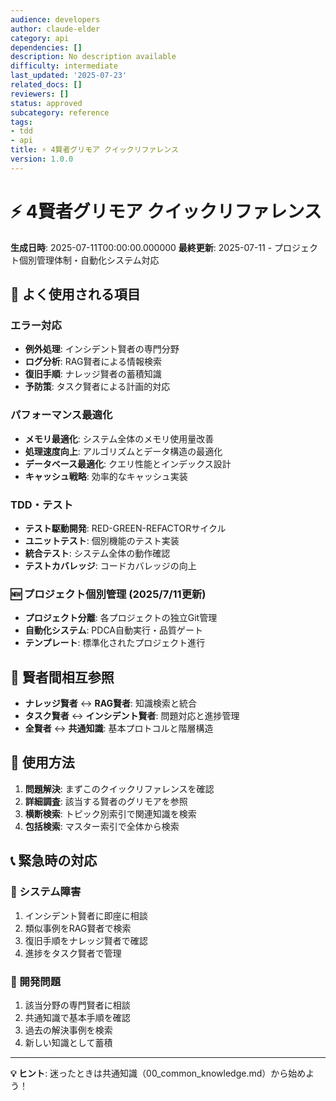 ```yaml
---
audience: developers
author: claude-elder
category: api
dependencies: []
description: No description available
difficulty: intermediate
last_updated: '2025-07-23'
related_docs: []
reviewers: []
status: approved
subcategory: reference
tags:
- tdd
- api
title: ⚡ 4賢者グリモア クイックリファレンス
version: 1.0.0
---
```


# ⚡ 4賢者グリモア クイックリファレンス

**生成日時**: 2025-07-11T00:00:00.000000
**最終更新**: 2025-07-11 - プロジェクト個別管理体制・自動化システム対応

## 🚀 よく使用される項目

### エラー対応
- **例外処理**: インシデント賢者の専門分野
- **ログ分析**: RAG賢者による情報検索
- **復旧手順**: ナレッジ賢者の蓄積知識
- **予防策**: タスク賢者による計画的対応

### パフォーマンス最適化
- **メモリ最適化**: システム全体のメモリ使用量改善
- **処理速度向上**: アルゴリズムとデータ構造の最適化
- **データベース最適化**: クエリ性能とインデックス設計
- **キャッシュ戦略**: 効率的なキャッシュ実装

### TDD・テスト
- **テスト駆動開発**: RED-GREEN-REFACTORサイクル
- **ユニットテスト**: 個別機能のテスト実装
- **統合テスト**: システム全体の動作確認
- **テストカバレッジ**: コードカバレッジの向上

### 🆕 プロジェクト個別管理 (2025/7/11更新)
- **プロジェクト分離**: 各プロジェクトの独立Git管理
- **自動化システム**: PDCA自動実行・品質ゲート
- **テンプレート**: 標準化されたプロジェクト進行

## 🔗 賢者間相互参照

- **ナレッジ賢者** ↔ **RAG賢者**: 知識検索と統合
- **タスク賢者** ↔ **インシデント賢者**: 問題対応と進捗管理
- **全賢者** ↔ **共通知識**: 基本プロトコルと階層構造

## 🎯 使用方法

1. **問題解決**: まずこのクイックリファレンスを確認
2. **詳細調査**: 該当する賢者のグリモアを参照
3. **横断検索**: トピック別索引で関連知識を検索
4. **包括検索**: マスター索引で全体から検索

## 📞 緊急時の対応

### 🚨 システム障害
1. インシデント賢者に即座に相談
2. 類似事例をRAG賢者で検索
3. 復旧手順をナレッジ賢者で確認
4. 進捗をタスク賢者で管理

### 🔧 開発問題
1. 該当分野の専門賢者に相談
2. 共通知識で基本手順を確認
3. 過去の解決事例を検索
4. 新しい知識として蓄積

---

**💡 ヒント**: 迷ったときは共通知識（00_common_knowledge.md）から始めよう！
